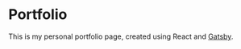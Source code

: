 # Portfolio

This is my personal portfolio page, created using React and [Gatsby](https://www.gatsbyjs.com/).
